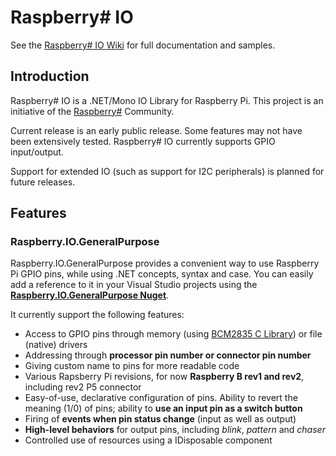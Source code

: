Raspberry# IO
=============

See the [Raspberry\# IO Wiki](raspberry-sharp-io/wiki) for full documentation and samples.

Introduction
------------
Raspberry# IO is a .NET/Mono IO Library for Raspberry Pi. This project is an initiative of the [Raspberry#](http://www.raspberry-sharp.org) Community.

Current release is an early public release. Some features may not have been extensively tested.
Raspberry# IO currently supports GPIO input/output.

Support for extended IO (such as support for I2C peripherals) is planned for future releases.

Features
--------

### Raspberry.IO.GeneralPurpose
Raspberry.IO.GeneralPurpose provides a convenient way to use Raspberry Pi GPIO pins, while using .NET concepts, syntax and case.
You can easily add a reference to it in your Visual Studio projects using the **[Raspberry.IO.GeneralPurpose Nuget](https://www.nuget.org/packages/Raspberry.IO.GeneralPurpose)**.

It currently support the following features:
+ Access to GPIO pins through memory (using [BCM2835 C Library](http://www.open.com.au/mikem/bcm2835/)) or file (native) drivers
+ Addressing through **processor pin number or connector pin number**
+ Giving custom name to pins for more readable code
+ Various Rapsberry Pi revisions, for now **Raspberry B rev1 and rev2**, including rev2 P5 connector
+ Easy-of-use, declarative configuration of pins. Ability to revert the meaning (1/0) of pins; ability to **use an input pin as a switch button**
+ Firing of **events when pin status change** (input as well as output)
+ **High-level behaviors** for output pins, including *blink*, *pattern* and *chaser*
+ Controlled use of resources using a IDisposable component
